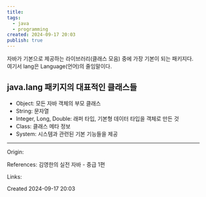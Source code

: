 ```yaml
---
title: 
tags:
  - java
  - programming
created: 2024-09-17 20:03
publish: true
---
```

자바가 기본으로 제공하는 라이브러리(클래스 모음) 중에 가장 기본이 되는 패키지다.
여기서 lang은 Language(언어)의 줄임말이다.

## java.lang 패키지의 대표적인 클래스들
- Object: 모든 자바 객체의 부모 클래스
- String: 문자열
- Integer, Long, Double: 래퍼 타입, 기본형 데이터 타입을 객체로 만든 것
- Class: 클래스 메타 정보
- System: 시스템과 관련된 기본 기능들을 제공

---
Origin: 

References: 김영한의 실전 자바 - 중급 1편

Links: 

Created 2024-09-17 20:03